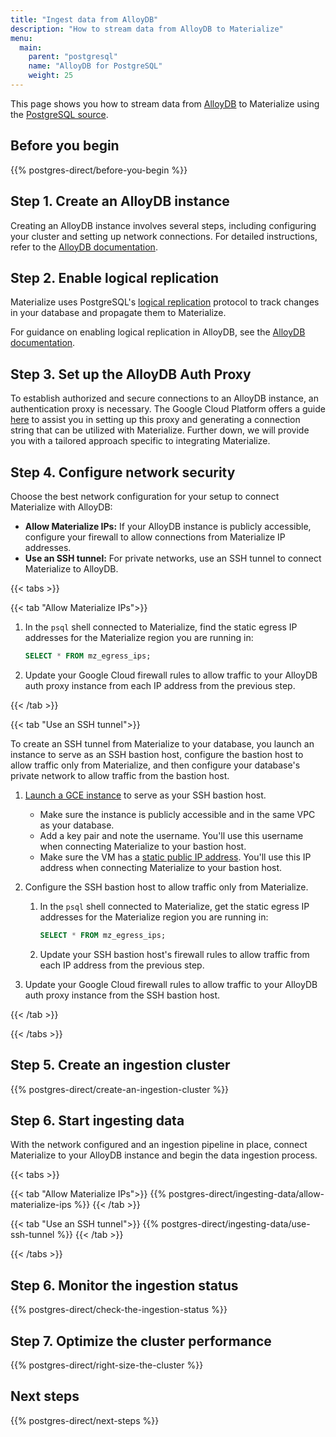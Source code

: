 ```yaml
---
title: "Ingest data from AlloyDB"
description: "How to stream data from AlloyDB to Materialize"
menu:
  main:
    parent: "postgresql"
    name: "AlloyDB for PostgreSQL"
    weight: 25
---
```


This page shows you how to stream data from [AlloyDB](https://cloud.google.com/alloydb) to Materialize using the [PostgreSQL source](/sql/create-source/postgres/).

## Before you begin

{{% postgres-direct/before-you-begin %}}

## Step 1. Create an AlloyDB instance

Creating an AlloyDB instance involves several steps, including configuring your cluster and setting up network connections. For detailed instructions, refer to the [AlloyDB documentation](https://cloud.google.com/alloydb/docs).

## Step 2. Enable logical replication

Materialize uses PostgreSQL's [logical replication](https://www.postgresql.org/docs/current/logical-replication.html) protocol to track changes in your database and propagate them to Materialize.

For guidance on enabling logical replication in AlloyDB, see the [AlloyDB documentation](https://cloud.google.com/datastream/docs/configure-your-source-postgresql-database#configure_alloydb_for_replication).

## Step 3. Set up the AlloyDB Auth Proxy

To establish authorized and secure connections to an AlloyDB instance, an authentication proxy is necessary. The Google Cloud Platform offers a guide [here](https://cloud.google.com/alloydb/docs/auth-proxy/connect) to assist you in setting up this proxy and generating a connection string that can be utilized with Materialize. Further down, we will provide you with a tailored approach specific to integrating Materialize.

## Step 4. Configure network security

Choose the best network configuration for your setup to connect Materialize with AlloyDB:

- **Allow Materialize IPs:** If your AlloyDB instance is publicly accessible, configure your firewall to allow connections from Materialize IP addresses.
- **Use an SSH tunnel:** For private networks, use an SSH tunnel to connect Materialize to AlloyDB.

{{< tabs >}}

{{< tab "Allow Materialize IPs">}}

1. In the `psql` shell connected to Materialize, find the static egress IP addresses for the Materialize region you are running in:

    ```sql
    SELECT * FROM mz_egress_ips;
    ```

1. Update your Google Cloud firewall rules to allow traffic to your AlloyDB auth proxy instance from each IP address from the previous step.

{{< /tab >}}

{{< tab "Use an SSH tunnel">}}

To create an SSH tunnel from Materialize to your database, you launch an instance to serve as an SSH bastion host, configure the bastion host to allow traffic only from Materialize, and then configure your database's private network to allow traffic from the bastion host.

1. [Launch a GCE instance](https://cloud.google.com/compute/docs/instances/create-start-instance) to serve as your SSH bastion host.

    - Make sure the instance is publicly accessible and in the same VPC as your database.
    - Add a key pair and note the username. You'll use this username when connecting Materialize to your bastion host.
    - Make sure the VM has a [static public IP address](https://cloud.google.com/compute/docs/ip-addresses/reserve-static-external-ip-address). You'll use this IP address when connecting Materialize to your bastion host.

1. Configure the SSH bastion host to allow traffic only from Materialize.

    1. In the `psql` shell connected to Materialize, get the static egress IP addresses for the Materialize region you are running in:

        ```sql
        SELECT * FROM mz_egress_ips;
        ```

    1. Update your SSH bastion host's firewall rules to allow traffic from each IP address from the previous step.

1. Update your Google Cloud firewall rules to allow traffic to your AlloyDB auth proxy instance from the SSH bastion host.

{{< /tab >}}

{{< /tabs >}}

## Step 5. Create an ingestion cluster

{{% postgres-direct/create-an-ingestion-cluster %}}

## Step 6. Start ingesting data

With the network configured and an ingestion pipeline in place, connect Materialize to your AlloyDB instance and begin the data ingestion process.

{{< tabs >}}

{{< tab "Allow Materialize IPs">}}
{{% postgres-direct/ingesting-data/allow-materialize-ips %}}
{{< /tab >}}

{{< tab "Use an SSH tunnel">}}
{{% postgres-direct/ingesting-data/use-ssh-tunnel %}}
{{< /tab >}}

{{< /tabs >}}

## Step 6. Monitor the ingestion status

{{% postgres-direct/check-the-ingestion-status %}}

## Step 7. Optimize the cluster performance

{{% postgres-direct/right-size-the-cluster %}}

## Next steps

{{% postgres-direct/next-steps %}}

